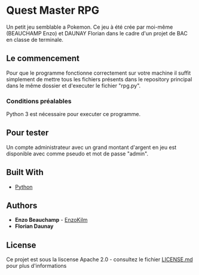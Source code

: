 # Quest Master RPG

Un petit jeu semblable a Pokemon. Ce jeu à été crée par moi-même (BEAUCHAMP Enzo) et DAUNAY Florian dans le cadre d'un projet de BAC en classe de terminale.

## Le commencement

Pour que le programme fonctionne correctement sur votre machine il suffit simplement de mettre tous les fichiers présents dans le repository principal dans le même dossier et d'executer le fichier "rpg.py".

### Conditions préalables

Python 3 est nécessaire pour executer ce programme.

## Pour tester

Un compte administrateur avec un grand montant d'argent en jeu est disponible avec comme pseudo et mot de passe "admin".

## Built With

* [Python](https://www.python.org//)

## Authors

* **Enzo Beauchamp** - [EnzoKilm](https://github.com/EnzoKilm)
* **Florian Daunay**

## License

Ce projet est sous la liscense Apache 2.0 - consultez le fichier [LICENSE.md](LICENSE.md) pour plus d'informations
